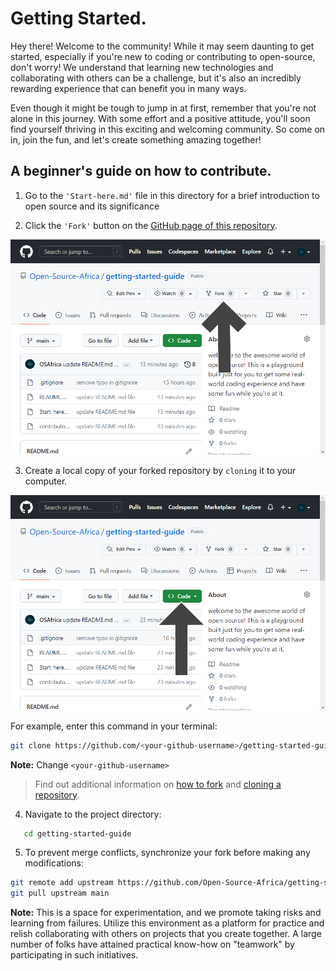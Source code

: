 # Getting Started.

Hey there! Welcome to the community! While it may seem daunting to get started, especially if you're new to coding or contributing to open-source, don't worry! We understand that learning new technologies and collaborating with others can be a challenge, but it's also an incredibly rewarding experience that can benefit you in many ways.

Even though it might be tough to jump in at first, remember that you're not alone in this journey. With some effort and a positive attitude, you'll soon find yourself thriving in this exciting and welcoming community. So come on in, join the fun, and let's create something amazing together!
## A beginner's guide on how to contribute.

1. Go to the ```'Start-here.md'``` file in this directory for a brief introduction to open source and its significance

2. Click the ```'Fork'``` button on the [GitHub page of this repository](https://github.com/Open-Source-Africa/getting-started-guide).

![Fork project](assets/screenshots/fork-project.png)

3. Create a local copy of your forked repository by ```cloning``` it to your computer.

![Clone project](assets/screenshots/clone-project.png)

For example, enter this command in your terminal:

```bash
git clone https://github.com/<your-github-username>/getting-started-guide.git
```
**Note:** Change ```<your-github-username>```

>Find out additional information on [how to fork](https://help.github.com/en/github/getting-started-with-github/fork-a-repo) and [cloning a repository](https://docs.github.com/en/github/creating-cloning-and-archiving-repositories/cloning-a-repository).

4. Navigate to the project directory:

```bash
   cd getting-started-guide
   ```
5. To prevent merge conflicts, synchronize your fork before making any modifications:

```bash
git remote add upstream https://github.com/Open-Source-Africa/getting-started-guide.git
git pull upstream main
```

**Note:** This is a space for experimentation, and we promote taking risks and learning from failures. Utilize this environment as a platform for practice and relish collaborating with others on projects that you create together. A large number of folks have attained practical know-how on "teamwork" by participating in such initiatives.